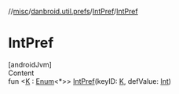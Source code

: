 //[misc](../../index.md)/[danbroid.util.prefs](../index.md)/[IntPref](index.md)/[IntPref](-int-pref.md)



# IntPref  
[androidJvm]  
Content  
fun <[K](index.md) : [Enum](https://kotlinlang.org/api/latest/jvm/stdlib/kotlin/-enum/index.html)<*>> [IntPref](-int-pref.md)(keyID: [K](index.md), defValue: [Int](https://kotlinlang.org/api/latest/jvm/stdlib/kotlin/-int/index.html))  



